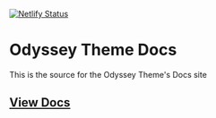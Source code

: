 [![Netlify Status](https://api.netlify.com/api/v1/badges/883710ae-40a5-447f-972f-5996e461d9d7/deploy-status)](https://app.netlify.com/sites/odyssey-theme-docs/deploys)

# Odyssey Theme Docs

This is the source for the Odyssey Theme's Docs site

## [View Docs](https://odyssey-theme-docs.jaydanurwin.com/)
